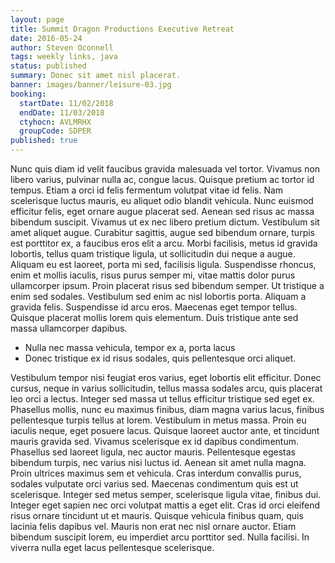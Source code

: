 ```yaml
---
layout: page
title: Summit Dragon Productions Executive Retreat
date: 2016-05-24
author: Steven Oconnell
tags: weekly links, java
status: published
summary: Donec sit amet nisl placerat.
banner: images/banner/leisure-03.jpg
booking:
  startDate: 11/02/2018
  endDate: 11/03/2018
  ctyhocn: AVLMRHX
  groupCode: SDPER
published: true
---
```

Nunc quis diam id velit faucibus gravida malesuada vel tortor. Vivamus non libero varius, pulvinar nulla ac, congue lacus. Quisque pretium ac tortor id tempus. Etiam a orci id felis fermentum volutpat vitae id felis. Nam scelerisque luctus mauris, eu aliquet odio blandit vehicula. Nunc euismod efficitur felis, eget ornare augue placerat sed. Aenean sed risus ac massa bibendum suscipit. Vivamus ut ex nec libero pretium dictum. Vestibulum sit amet aliquet augue. Curabitur sagittis, augue sed bibendum ornare, turpis est porttitor ex, a faucibus eros elit a arcu. Morbi facilisis, metus id gravida lobortis, tellus quam tristique ligula, ut sollicitudin dui neque a augue. Aliquam eu est laoreet, porta mi sed, facilisis ligula.
Suspendisse rhoncus, enim et mollis iaculis, risus purus semper mi, vitae mattis dolor purus ullamcorper ipsum. Proin placerat risus sed bibendum semper. Ut tristique a enim sed sodales. Vestibulum sed enim ac nisl lobortis porta. Aliquam a gravida felis. Suspendisse id arcu eros. Maecenas eget tempor tellus. Quisque placerat mollis lorem quis elementum. Duis tristique ante sed massa ullamcorper dapibus.

* Nulla nec massa vehicula, tempor ex a, porta lacus
* Donec tristique ex id risus sodales, quis pellentesque orci aliquet.

Vestibulum tempor nisi feugiat eros varius, eget lobortis elit efficitur. Donec cursus, neque in varius sollicitudin, tellus massa sodales arcu, quis placerat leo orci a lectus. Integer sed massa ut tellus efficitur tristique sed eget ex. Phasellus mollis, nunc eu maximus finibus, diam magna varius lacus, finibus pellentesque turpis tellus at lorem. Vestibulum in metus massa. Proin eu iaculis neque, eget posuere lacus. Quisque laoreet auctor ante, et tincidunt mauris gravida sed.
Vivamus scelerisque ex id dapibus condimentum. Phasellus sed laoreet ligula, nec auctor mauris. Pellentesque egestas bibendum turpis, nec varius nisi luctus id. Aenean sit amet nulla magna. Proin ultrices maximus sem et vehicula. Cras interdum convallis purus, sodales vulputate orci varius sed. Maecenas condimentum quis est ut scelerisque. Integer sed metus semper, scelerisque ligula vitae, finibus dui. Integer eget sapien nec orci volutpat mattis a eget elit. Cras id orci eleifend risus ornare tincidunt ut et mauris. Quisque vehicula finibus quam, quis lacinia felis dapibus vel. Mauris non erat nec nisl ornare auctor. Etiam bibendum suscipit lorem, eu imperdiet arcu porttitor sed. Nulla facilisi. In viverra nulla eget lacus pellentesque scelerisque.

